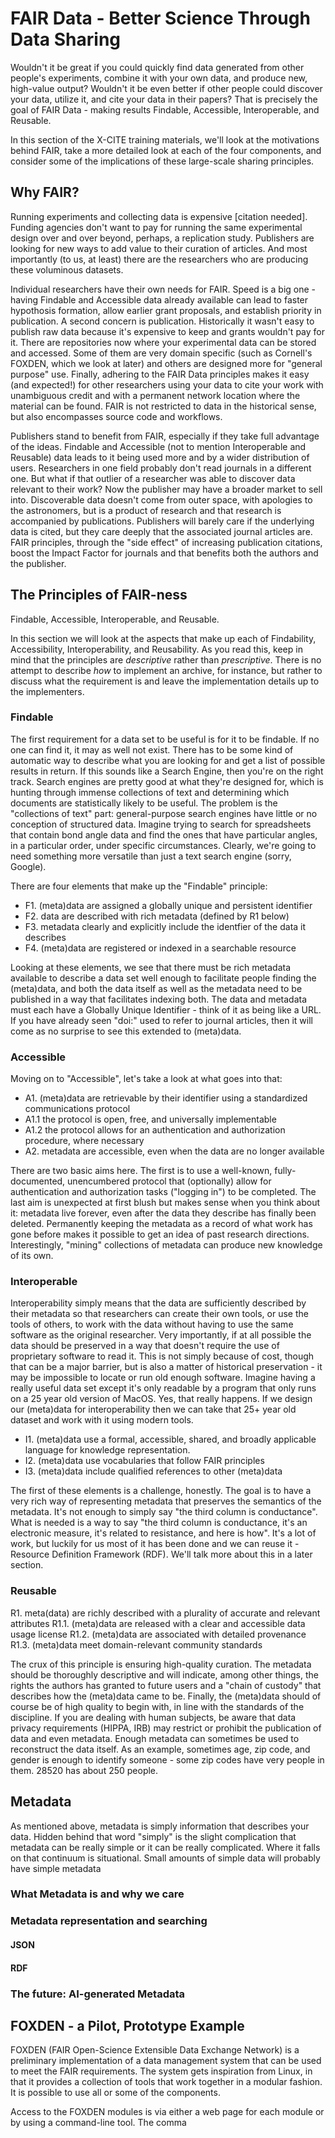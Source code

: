 # FAIR Data - Better Science Through Data Sharing

Wouldn't it be great if you could quickly find data generated from
other people's experiments, combine it with your own data, and produce
new, high-value output? Wouldn't it be even better if other people
could discover your data, utilize it, and cite your data in their
papers? That is precisely the goal of FAIR Data - making results
Findable, Accessible, Interoperable, and Reusable.

In this section of the X-CITE training materials, we'll look at the
motivations behind FAIR, take a more detailed look at each of the four
components, and consider some of the implications of these large-scale
sharing principles.

## Why FAIR?

Running experiments and collecting data is expensive [citation
needed]. Funding agencies don't want to pay for running the same
experimental design over and over beyond, perhaps, a replication
study. Publishers are looking for new ways to add value to their
curation of articles. And most importantly (to us, at least) there are
the researchers who are producing these voluminous datasets.

Individual researchers have their own needs for FAIR. Speed is a big
one - having Findable and Accessible data already available can lead
to faster hypothosis formation, allow earlier grant proposals, and
establish priority in publication. A second concern is
publication. Historically it wasn't easy to publish raw data because
it's expensive to keep and grants wouldn't pay for it. There are
repositories now where your experimental data can be stored and
accessed. Some of them are very domain specific (such as Cornell's
FOXDEN, which we look at later) and others are designed more for
"general purpose" use. Finally, adhering to the FAIR Data principles
makes it easy (and expected!) for other researchers using your data to
cite your work with unambiguous credit and with a permanent network
location where the material can be found. FAIR is not restricted to
data in the historical sense, but also encompasses source code and
workflows.

Publishers stand to benefit from FAIR, especially if they take full
advantage of the ideas. Findable and Accessible (not to mention
Interoperable and Reusable) data leads to it being used more and by a
wider distribution of users. Researchers in one field probably don't
read journals in a different one. But what if that outlier of a
researcher was able to discover data relevant to their work? Now the
publisher may have a broader market to sell into. Discoverable data
doesn't come from outer space, with apologies to the astronomers, but
is a product of research and that research is accompanied by
publications. Publishers will barely care if the underlying data is
cited, but they care deeply that the associated journal articles
are. FAIR principles, through the "side effect" of increasing
publication citations, boost the Impact Factor for journals and that
benefits both the authors and the publisher.

## The Principles of FAIR-ness

Findable, Accessible, Interoperable, and Reusable.

In this section we will look at the aspects that make up each of
Findability, Accessibility, Interoperability, and Reusability. As you
read this, keep in mind that the principles are *descriptive* rather
than *prescriptive*. There is no attempt to describe *how* to
implement an archive, for instance, but rather to discuss what the
requirement is and leave the implementation details up to the
implementers.

### Findable

The first requirement for a data set to be useful is for it to be
findable. If no one can find it, it may as well not exist. There has
to be some kind of automatic way to describe what you are looking for
and get a list of possible results in return. If this sounds like a
Search Engine, then you're on the right track. Search engines are
pretty good at what they're designed for, which is hunting through
immense collections of text and determining which documents are
statistically likely to be useful. The problem is the "collections of
text" part: general-purpose search engines have little or no
conception of structured data. Imagine trying to search for
spreadsheets that contain bond angle data and find the ones that have
particular angles, in a particular order, under specific
circumstances. Clearly, we're going to need something more versatile
than just a text search engine (sorry, Google).

There are four elements that make up the "Findable" principle:

* F1. (meta)data are assigned a globally unique and persistent identifier
* F2. data are described with rich metadata (defined by R1 below)
* F3. metadata clearly and explicitly include the identfier of the data it describes
* F4. (meta)data are registered or indexed in a searchable resource

Looking at these elements, we see that there must be rich metadata
available to describe a data set well enough to facilitate people
finding the (meta)data, and both the data itself as well as the
metadata need to be published in a way that facilitates indexing
both. The data and metadata must each have a Globally Unique
Identifier - think of it as being like a URL. If you have already seen
"doi:" used to refer to journal articles, then it will come as no
surprise to see this extended to (meta)data.

### Accessible

Moving on to "Accessible", let's take a look at what goes into that:

* A1. (meta)data are retrievable by their identifier using a standardized communications protocol
* A1.1 the protocol is open, free, and universally implementable
* A1.2 the protocol allows for an authentication and authorization procedure, where necessary
* A2. metadata are accessible, even when the data are no longer available

There are two basic aims here. The first is to use a well-known,
fully-documented, unencumbered protocol that (optionally) allow for
authentication and authorization tasks ("logging in") to be
completed. The last aim is unexpected at first blush but makes sense
when you think about it: metadata live forever, even after the data
they describe has finally been deleted. Permanently keeping the
metadata as a record of what work has gone before makes it possible to
get an idea of past research directions. Interestingly, "mining"
collections of metadata can produce new knowledge of its own.

### Interoperable

Interoperability simply means that the data are sufficiently described
by their metadata so that researchers can create their own tools, or
use the tools of others, to work with the data without having to use
the same software as the original researcher. Very importantly, if at
all possible the data should be preserved in a way that doesn't
require the use of proprietary software to read it. This is not simply
because of cost, though that can be a major barrier, but is also a
matter of historical preservation - it may be impossible to locate or
run old enough software. Imagine having a really useful data set
except it's only readable by a program that only runs on a 25 year old
version of MacOS. Yes, that really happens. If we design our
(meta)data for interoperability then we can take that 25+ year old
dataset and work with it using modern tools.

* I1. (meta)data use a formal, accessible, shared, and broadly applicable language for knowledge representation.
* I2. (meta)data use vocabularies that follow FAIR principles
* I3. (meta)data include qualified references to other (meta)data

The first of these elements is a challenge, honestly. The goal is to
have a very rich way of representing metadata that preserves the
semantics of the metadata. It's not enough to simply say "the third
column is conductance". What is needed is a way to say "the third
column is conductance, it's an electronic measure, it's related to
resistance, and here is how". It's a lot of work, but luckily for us
most of it has been done and we can reuse it - Resource Definition
Framework (RDF). We'll talk more about this in a later section.

### Reusable

R1. meta(data) are richly described with a plurality of accurate and relevant attributes
R1.1. (meta)data are released with a clear and accessible data usage license
R1.2. (meta)data are associated with detailed provenance
R1.3. (meta)data meet domain-relevant community standards

The crux of this principle is ensuring high-quality curation. The
metadata should be thoroughly descriptive and will indicate, among
other things, the rights the authors has granted to future users and a
"chain of custody" that describes how the (meta)data came to
be. Finally, the (meta)data should of course be of high quality to
begin with, in line with the standards of the discipline. If you are
dealing with human subjects, be aware that data privacy requirements
(HIPPA, IRB) may restrict or prohibit the publication of data and even
metadata. Enough metadata can sometimes be used to reconstruct the
data itself. As an example, sometimes age, zip code, and gender is
enough to identify someone - some zip codes have very people in
them. 28520 has about 250 people.

## Metadata

As mentioned above, metadata is simply information that describes your
data. Hidden behind that word "simply" is the slight complication that
metadata can be really simple or it can be really complicated. Where
it falls on that continuum is situational. Small amounts of simple
data will probably have simple metadata

### What Metadata is and why we care

### Metadata representation and searching

#### JSON

#### RDF

### The future: AI-generated Metadata

## FOXDEN - a Pilot, Prototype Example

FOXDEN (FAIR Open-Science Extensible Data Exchange Network) is a
preliminary implementation of a data management system that can be
used to meet the FAIR requirements. The system gets inspiration from
Linux, in that it provides a collection of tools that work together in
a modular fashion. It is possible to use all or some of the components.

Access to the FOXDEN modules is via either a web page for each module
or by using a command-line tool. The comma